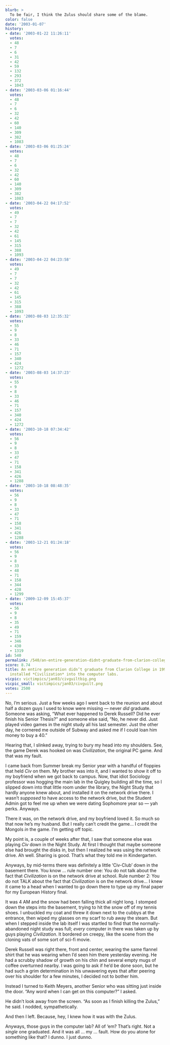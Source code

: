 ```yaml
---
blurb: >
  To be fair, I think the Zulus should share some of the blame.
color: false
date: '2003-01-07'
history:
- date: '2003-01-22 11:26:11'
  votes:
  - 48
  - 7
  - 6
  - 31
  - 42
  - 59
  - 132
  - 293
  - 372
  - 1043
- date: '2003-03-06 01:16:44'
  votes:
  - 48
  - 7
  - 6
  - 32
  - 42
  - 60
  - 140
  - 309
  - 382
  - 1083
- date: '2003-03-06 01:25:24'
  votes:
  - 48
  - 7
  - 6
  - 32
  - 42
  - 60
  - 140
  - 309
  - 382
  - 1083
- date: '2003-04-22 04:17:52'
  votes:
  - 49
  - 7
  - 7
  - 32
  - 42
  - 61
  - 145
  - 315
  - 388
  - 1093
- date: '2003-04-22 04:23:58'
  votes:
  - 49
  - 7
  - 7
  - 32
  - 42
  - 61
  - 145
  - 315
  - 388
  - 1093
- date: '2003-08-03 12:35:32'
  votes:
  - 55
  - 9
  - 8
  - 33
  - 46
  - 71
  - 157
  - 340
  - 424
  - 1272
- date: '2003-08-03 14:37:23'
  votes:
  - 55
  - 9
  - 8
  - 33
  - 46
  - 71
  - 157
  - 340
  - 424
  - 1272
- date: '2003-10-18 07:34:42'
  votes:
  - 56
  - 9
  - 8
  - 33
  - 47
  - 71
  - 158
  - 341
  - 426
  - 1288
- date: '2003-10-18 08:48:35'
  votes:
  - 56
  - 9
  - 8
  - 33
  - 47
  - 71
  - 158
  - 341
  - 426
  - 1288
- date: '2003-12-21 01:24:18'
  votes:
  - 56
  - 9
  - 8
  - 33
  - 48
  - 71
  - 158
  - 344
  - 428
  - 1299
- date: '2009-12-09 15:45:37'
  votes:
  - 56
  - 9
  - 8
  - 35
  - 49
  - 71
  - 159
  - 346
  - 430
  - 1319
id: 540
permalink: /540/an-entire-generation-didnt-graduate-from-clarion-college-in-1992-because-i-installed-civilization-into-the-computer-labs/
score: 8.74
title: An entire generation didn’t graduate from Clarion College in 1992 because I
  installed *Civilization* into the computer labs.
vicpic: victimpics/jan03/civguiltbig.png
vicpic_small: victimpics/jan03/civguilt.png
votes: 2500
---
```


No, I’m serious. Just a few weeks ago I went back to the reunion and
about half a dozen guys I used to know were missing — never *did*
graduate. Someone was asking, “What ever happened to Derek Russell? Did
he ever finish his Senior Thesis?” and someone else said, “No, he never
did. Just played video games in the night study all his last semester.
Just the other day, he cornered me outside of Subway and asked me if I
could loan him money to buy a 40.”

Hearing that, I slinked away, trying to bury my head into my shoulders.
See, the game Derek was hooked on was *Civilization*, the original PC
game. And that was my fault.

I came back from Summer break my Senior year with a handful of floppies
that held *Civ* on them. My brother was into it, and I wanted to show it
off to my boyfriend when we got back to campus. Now, that idiot
Sociology professor was hogging the main lab in the Quigley building all
the time, so I slipped down into that little room under the library, the
Night Study that hardly anyone knew about, and installed it on the
network drive there. I wasn’t *supposed* to have access to the network
drive, but the Student Admin got to feel me up when we were dating
Sophomore year so — yah perks. Anyways.

There it was, on the network drive, and my boyfriend loved it. So much
so that now he’s my husband. But I really can’t credit the game... I
credit the Mongols *in* the game. I’m getting off topic.

My point is, a couple of weeks after that, I saw that someone else was
playing *Civ* down in the Night Study. At first I thought that maybe
someone else had brought the disks in, but then I realized he was using
the network drive. Ah well. Sharing is good. That’s what they told me in
Kindergarten.

Anyways, by mid-terms there was definitely a little ‘Civ-Club’ down in
the basement there. You know ... rule number one: You do not talk about
the fact that *Civilization* is on the network drive at school. Rule
number 2: You do not TALK about the fact that *Civilization* is on the
network drive... I knew it came to a head when I wanted to go down there
to type up my final paper for my European History final.

It was 4 AM and the snow had been falling thick all night long. I
stomped down the steps into the basement, trying to hit the snow off of
my tennis shoes. I unbuckled my coat and threw it down next to the
cubbys at the entrance, then wiped my glasses on my scarf to rub away
the steam. But when I stepped inside the lab itself I was startled to
find that the normally-abandoned night study was full; *every* computer
in there was taken up by guys playing *Civilization*. It bordered on
creepy, like the scene from the cloning vats of some sort of sci-fi
movie.

Derek Russell was right there, front and center, wearing the same
flannel shirt that he was wearing when I’d seen him there yesterday
evening. He had a scrubby shadow of growth on his chin and several empty
mugs of coffee overturned nearby. I was going to ask if he’d be done
soon, but he had such a grim determination in his unwavering eyes that
after peering over his shoulder for a few minutes, I decided not to
bother him.

Instead I turned to Keith Meyers, another Senior who was sitting just
inside the door. “Any word when I can get on this computer?” I asked.

He didn’t look away from the screen. “As soon as I finish killing the
Zulus,” he said. I nodded, sympathetically.

And then I left. Because, hey, I knew how it was with the Zulus.

Anyways, those guys in the computer lab? All of ‘em? That’s right. Not a
*single* one graduated. And it was all ... my ... fault. How do you
atone for something like that? I dunno. I just dunno.